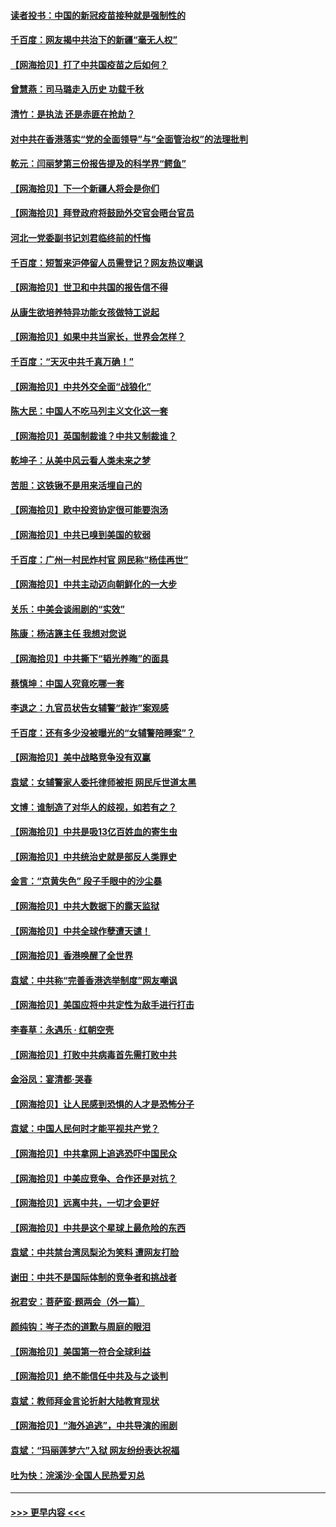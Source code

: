 #### [读者投书：中国的新冠疫苗接种就是强制性的](../pages/nsc993/n12859932.md?t=04060752) 
#### [千百度：网友揭中共治下的新疆“毫无人权”](../pages/nsc993/n12858385.md?t=04060752) 
#### [【网海拾贝】打了中共国疫苗之后如何？](../pages/nsc993/n12857866.md?t=04060752) 
#### [曾慧燕：司马璐走入历史 功载千秋](../pages/nsc993/n12856996.md?t=04060752) 
#### [清竹：是执法 还是赤匪在抢劫？](../pages/nsc993/n12856952.md?t=04060752) 
#### [对中共在香港落实“党的全面领导”与“全面管治权”的法理批判](../pages/nsc993/n12856929.md?t=04060752) 
#### [乾元：闫丽梦第三份报告提及的科学界“鳄鱼”](../pages/nsc993/n12855985.md?t=04060752) 
#### [【网海拾贝】下一个新疆人将会是你们](../pages/nsc993/n12855864.md?t=04060752) 
#### [【网海拾贝】拜登政府将鼓励外交官会晤台官员](../pages/nsc993/n12853615.md?t=04060752) 
#### [河北一党委副书记刘君临终前的忏悔](../pages/nsc993/n12849420.md?t=04060752) 
#### [千百度：短暂来沪停留人员需登记？网友热议嘲讽](../pages/nsc993/n12853497.md?t=04060752) 
#### [【网海拾贝】世卫和中共国的报告信不得](../pages/nsc993/n12850902.md?t=04060752) 
#### [从康生欲培养特异功能女孩做特工说起](../pages/nsc993/n12849289.md?t=04060752) 
#### [【网海拾贝】如果中共当家长，世界会怎样？](../pages/nsc993/n12848436.md?t=04060752) 
#### [千百度：“天灭中共千真万确！”](../pages/nsc993/n12845659.md?t=04060752) 
#### [【网海拾贝】中共外交全面“战狼化”](../pages/nsc993/n12845607.md?t=04060752) 
#### [陈大民：中国人不吃马列主义文化这一套](../pages/nsc993/n12842496.md?t=04060752) 
#### [【网海拾贝】英国制裁谁？中共又制裁谁？](../pages/nsc993/n12840909.md?t=04060752) 
#### [乾坤子：从美中风云看人类未来之梦](../pages/nsc993/n12840590.md?t=04060752) 
#### [苦胆：这铁锹不是用来活埋自己的](../pages/nsc993/n12839512.md?t=04060752) 
#### [【网海拾贝】欧中投资协定很可能要泡汤](../pages/nsc993/n12835122.md?t=04060752) 
#### [【网海拾贝】中共已嗅到美国的软弱](../pages/nsc993/n12832411.md?t=04060752) 
#### [千百度：广州一村民炸村官 网民称“杨佳再世”](../pages/nsc993/n12832380.md?t=04060752) 
#### [【网海拾贝】中共主动迈向朝鲜化的一大步](../pages/nsc993/n12829887.md?t=04060752) 
#### [关乐：中美会谈闹剧的“实效”](../pages/nsc993/n12826698.md?t=04060752) 
#### [陈康：杨洁篪主任  我想对您说](../pages/nsc993/n12826609.md?t=04060752) 
#### [【网海拾贝】中共撕下“韬光养晦”的面具](../pages/nsc993/n12826459.md?t=04060752) 
#### [蔡慎坤：中国人究竟吃哪一套](../pages/nsc993/n12826010.md?t=04060752) 
#### [李退之：九官员状告女辅警“敲诈”案观感](../pages/nsc993/n12823984.md?t=04060752) 
#### [千百度：还有多少没被曝光的“女辅警陪睡案”？](../pages/nsc993/n12822136.md?t=04060752) 
#### [【网海拾贝】美中战略竞争没有双赢](../pages/nsc993/n12822105.md?t=04060752) 
#### [袁斌：女辅警家人委托律师被拒 网民斥世道太黑](../pages/nsc993/n12822004.md?t=04060752) 
#### [文博：谁制造了对华人的歧视，如若有之？](../pages/nsc993/n12821635.md?t=04060752) 
#### [【网海拾贝】中共是吸13亿百姓血的寄生虫](../pages/nsc993/n12819191.md?t=04060752) 
#### [【网海拾贝】中共统治史就是部反人类罪史](../pages/nsc993/n12816738.md?t=04060752) 
#### [金言：“京黄失色” 段子手眼中的沙尘暴](../pages/nsc993/n12815700.md?t=04060752) 
#### [【网海拾贝】中共大数据下的露天监狱](../pages/nsc993/n12811075.md?t=04060752) 
#### [【网海拾贝】中共全球作孽遭天谴！](../pages/nsc993/n12810258.md?t=04060752) 
#### [【网海拾贝】香港唤醒了全世界](../pages/nsc993/n12809100.md?t=04060752) 
#### [袁斌：中共称“完善香港选举制度”网友嘲讽](../pages/nsc993/n12808994.md?t=04060752) 
#### [【网海拾贝】美国应将中共定性为敌手进行打击](../pages/nsc993/n12806870.md?t=04060752) 
#### [李春草：永遇乐 · 红朝空壳](../pages/nsc993/n12805365.md?t=04060752) 
#### [【网海拾贝】打败中共病毒首先需打败中共](../pages/nsc993/n12803930.md?t=04060752) 
#### [金浴凤：宴清都‧哭春](../pages/nsc993/n12801601.md?t=04060752) 
#### [【网海拾贝】让人民感到恐惧的人才是恐怖分子](../pages/nsc993/n12799347.md?t=04060752) 
#### [袁斌：中国人民何时才能平视共产党？](../pages/nsc993/n12799306.md?t=04060752) 
#### [【网海拾贝】中共拿网上追逃恐吓中国民众](../pages/nsc993/n12796905.md?t=04060752) 
#### [【网海拾贝】中美应竞争、合作还是对抗？](../pages/nsc993/n12794675.md?t=04060752) 
#### [【网海拾贝】远离中共，一切才会更好](../pages/nsc993/n12793572.md?t=04060752) 
#### [【网海拾贝】中共是这个星球上最危险的东西](../pages/nsc993/n12791400.md?t=04060752) 
#### [袁斌：中共禁台湾凤梨沦为笑料 遭网友打脸](../pages/nsc993/n12791335.md?t=04060752) 
#### [谢田：中共不是国际体制的竞争者和挑战者](../pages/nsc993/n12791212.md?t=04060752) 
#### [祝君安：菩萨蛮·题两会（外一篇）](../pages/nsc993/n12786801.md?t=04060752) 
#### [颜纯钩：岑子杰的道歉与周庭的眼泪](../pages/nsc993/n12786775.md?t=04060752) 
#### [【网海拾贝】美国第一符合全球利益](../pages/nsc993/n12786666.md?t=04060752) 
#### [【网海拾贝】绝不能信任中共及与之谈判](../pages/nsc993/n12784266.md?t=04060752) 
#### [袁斌：教师拜金言论折射大陆教育现状](../pages/nsc993/n12783868.md?t=04060752) 
#### [【网海拾贝】“海外追逃”，中共导演的闹剧](../pages/nsc993/n12781638.md?t=04060752) 
#### [袁斌：“玛丽莲梦六”入狱 网友纷纷表达祝福](../pages/nsc993/n12781432.md?t=04060752) 
#### [吐为快：浣溪沙·全国人民热爱刃总](../pages/nsc993/n12781393.md?t=04060752) 

----
#### [ >>> 更早内容 <<< ](../indexes/nsc993-earlier.md)
